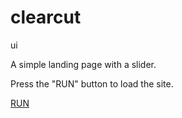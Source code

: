 # clearcut
ui
<p>A simple landing page with a slider.</p>
<p>Press the "RUN" button to load the site.</p>
<a href="https://boikomykola.github.io/clearcut/">RUN</a>
